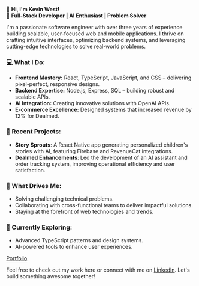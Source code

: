 👋 **Hi, I'm Kevin West!**  
🚀 **Full-Stack Developer | AI Enthusiast | Problem Solver**  

I'm a passionate software engineer with over three years of experience building scalable, user-focused web and mobile applications. I thrive on crafting intuitive interfaces, optimizing backend systems, and leveraging cutting-edge technologies to solve real-world problems.  

### **💻 What I Do:**  
- **Frontend Mastery:** React, TypeScript, JavaScript, and CSS – delivering pixel-perfect, responsive designs.  
- **Backend Expertise:** Node.js, Express, SQL – building robust and scalable APIs.  
- **AI Integration:** Creating innovative solutions with OpenAI APIs.  
- **E-commerce Excellence:** Designed systems that increased revenue by 12% for Dealmed.  

### **🌟 Recent Projects:**  
- **Story Sprouts**: A React Native app generating personalized children's stories with AI, featuring Firebase and RevenueCat integrations.  
- **Dealmed Enhancements**: Led the development of an AI assistant and order tracking system, improving operational efficiency and user satisfaction.  

### **🚀 What Drives Me:**  
- Solving challenging technical problems.  
- Collaborating with cross-functional teams to deliver impactful solutions.  
- Staying at the forefront of web technologies and trends.  

### **🌱 Currently Exploring:**  
- Advanced TypeScript patterns and design systems.  
- AI-powered tools to enhance user experiences.

[Portfolio](https://www.kevinwestnyc.com) 

Feel free to check out my work here or connect with me on [LinkedIn](https://www.linkedin.com/in/kevinwestnyc/). Let's build something awesome together!
